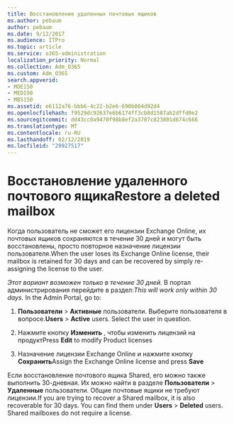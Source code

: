 ```yaml
---
title: Восстановление удаленных почтовых ящиков
ms.author: pebaum
author: pebaum
ms.date: 9/12/2017
ms.audience: ITPro
ms.topic: article
ms.service: o365-administration
localization_priority: Normal
ms.collection: Adm_O365
ms.custom: Adm_O365
search.appverid:
- MOE150
- MED150
- MBS150
ms.assetid: e6112a76-bbb6-4c22-b2e6-690b004d92d4
ms.openlocfilehash: f9529dc92637e6b6174ff3cb8d1587ab2dffd0e2
ms.sourcegitcommit: dd43cc0a9470f98b8ef2a3787c823801d674c666
ms.translationtype: MT
ms.contentlocale: ru-RU
ms.lasthandoff: 02/12/2019
ms.locfileid: "29927517"
---
```

# <a name="restore-a-deleted-mailbox"></a><span data-ttu-id="d52a5-102">Восстановление удаленного почтового ящика</span><span class="sxs-lookup"><span data-stu-id="d52a5-102">Restore a deleted mailbox</span></span>

<span data-ttu-id="d52a5-103">Когда пользователь не сможет его лицензии Exchange Online, их почтовых ящиков сохраняются в течение 30 дней и могут быть восстановлены, просто повторное назначение лицензии пользователя.</span><span class="sxs-lookup"><span data-stu-id="d52a5-103">When the user loses its Exchange Online license, their mailbox is retained for 30 days and can be recovered by simply re-assigning the license to the user.</span></span>
  
 <span data-ttu-id="d52a5-p101">*Этот вариант возможен только в течение 30 дней.*  В портал администрирования перейдите в раздел:</span><span class="sxs-lookup"><span data-stu-id="d52a5-p101">*This will work only within 30 days.*  In the Admin Portal, go to:</span></span> 
  
1. <span data-ttu-id="d52a5-p102">**Пользователи** \> **Активные** пользователи. Выберите пользователя в вопросе.</span><span class="sxs-lookup"><span data-stu-id="d52a5-p102">**Users** \> **Active** users. Select the user in question.</span></span> 
    
2. <span data-ttu-id="d52a5-108">Нажмите кнопку **Изменить** , чтобы изменить лицензий на продукт</span><span class="sxs-lookup"><span data-stu-id="d52a5-108">Press **Edit** to modify Product licenses</span></span> 
    
3. <span data-ttu-id="d52a5-109">Назначение лицензии Exchange Online и нажмите кнопку **Сохранить**</span><span class="sxs-lookup"><span data-stu-id="d52a5-109">Assign the Exchange Online license and press **Save**</span></span>
    
<span data-ttu-id="d52a5-p103">Если восстановление почтового ящика Shared, его можно также выполнить 30-дневная. Их можно найти в разделе **Пользователи** \> **Удаленные** пользователи. Общие почтовые ящики не требуют лицензии.</span><span class="sxs-lookup"><span data-stu-id="d52a5-p103">If you are trying to recover a Shared mailbox, it is also recoverable for 30 days. You can find them under **Users** \> **Deleted** users. Shared mailboxes do not require a license.</span></span> 
  

